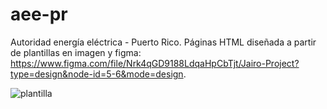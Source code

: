 # aee-pr
Autoridad energía eléctrica - Puerto Rico.
Páginas HTML diseñada a partir de plantillas en imagen  y figma: https://www.figma.com/file/Nrk4qGD9188LdqaHpCbTjt/Jairo-Project?type=design&node-id=5-6&mode=design.

![plantilla](https://github.com/matildegarelik/aee-pr/blob/main/images/home-version-4.jpg)
